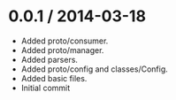 
0.0.1 / 2014-03-18
==================

 * Added proto/consumer.
 * Added proto/manager.
 * Added parsers.
 * Added proto/config and classes/Config.
 * Added basic files.
 * Initial commit
